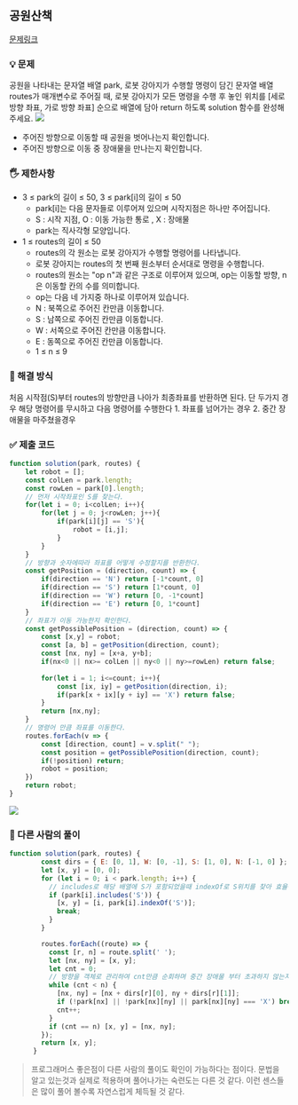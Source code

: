## 공원산책
[문제링크](https://school.programmers.co.kr/learn/courses/30/lessons/172928)

### 💡 문제

공원을 나타내는 문자열 배열 park, 로봇 강아지가 수행할 명령이 담긴 문자열 배열 routes가 매개변수로 주어질 때, 로봇 강아지가 모든 명령을 수행 후 놓인 위치를 [세로 방향 좌표, 가로 방향 좌표] 순으로 배열에 담아 return 하도록 solution 함수를 완성해주세요.
![](https://velog.velcdn.com/images/radin/post/31d512ed-df3d-4ee7-b2b9-005e62ba2ba0/image.png)

- 주어진 방향으로 이동할 때 공원을 벗어나는지 확인합니다.
- 주어진 방향으로 이동 중 장애물을 만나는지 확인합니다.
### 🖐️ 제한사항
- 3 ≤ park의 길이 ≤ 50, 3 ≤ park[i]의 길이 ≤ 50
 	- park[i]는 다음 문자들로 이루어져 있으며 시작지점은 하나만 주어집니다.
	- S : 시작 지점, O : 이동 가능한 통로 , X : 장애물
	- park는 직사각형 모양입니다.
- 1 ≤ routes의 길이 ≤ 50
	- routes의 각 원소는 로봇 강아지가 수행할 명령어를 나타냅니다.
	- 로봇 강아지는 routes의 첫 번째 원소부터 순서대로 명령을 수행합니다.
	- routes의 원소는 "op n"과 같은 구조로 이루어져 있으며, op는 이동할 방향, n은 이동할 칸의 수를 의미합니다.
	- op는 다음 네 가지중 하나로 이루어져 있습니다.
	- N : 북쪽으로 주어진 칸만큼 이동합니다.
	- S : 남쪽으로 주어진 칸만큼 이동합니다.
	- W : 서쪽으로 주어진 칸만큼 이동합니다.
	- E : 동쪽으로 주어진 칸만큼 이동합니다.
	- 1 ≤ n ≤ 9


### 🥸 해결 방식
처음 시작점(S)부터 routes의 방향만큼 나아가 최종좌표를 반환하면 된다. 단 두가지 경우 해당 명령어를 무시하고 다음 명령어를 수행한다 1. 좌표를 넘어가는 경우 2. 중간 장애물을 마주쳤을경우

### ✅ 제출 코드
```javascript
function solution(park, routes) {
    let robot = [];
    const colLen = park.length;
    const rowLen = park[0].length;
  	// 먼저 시작좌표인 S를 찾는다.
    for(let i = 0; i<colLen; i++){
        for(let j = 0; j<rowLen; j++){
            if(park[i][j] == 'S'){
                robot = [i,j];
            }
        }
    }
  	// 방향과 숫자에따라 좌표를 어떻게 수정할지를 반환한다.
    const getPosition = (direction, count) => {
        if(direction == 'N') return [-1*count, 0]  
        if(direction == 'S') return [1*count, 0]
        if(direction == 'W') return [0, -1*count]
        if(direction == 'E') return [0, 1*count]
    }
    // 좌표가 이동 가능한지 확인한다.
    const getPossiblePosition = (direction, count) => {
        const [x,y] = robot;
        const [a, b] = getPosition(direction, count);
        const [nx, ny] = [x+a, y+b];
        if(nx<0 || nx>= colLen || ny<0 || ny>=rowLen) return false;
        
        for(let i = 1; i<=count; i++){
            const [ix, iy] = getPosition(direction, i);
            if(park[x + ix][y + iy] == 'X') return false;
        }
        return [nx,ny];
    }
    // 명령어 만큼 좌표를 이동한다.
    routes.forEach(v => {
        const [direction, count] = v.split(" ");
        const position = getPossiblePosition(direction, count);
        if(!position) return;
        robot = position;
    })
    return robot;
}
```
![](https://velog.velcdn.com/images/radin/post/33c2b865-9b21-4e2a-baea-62936ba05d70/image.png)

### 🤔 다른 사람의 풀이
```javascript
function solution(park, routes) {
        const dirs = { E: [0, 1], W: [0, -1], S: [1, 0], N: [-1, 0] };
        let [x, y] = [0, 0];
        for (let i = 0; i < park.length; i++) {
          // includes로 해당 배열에 S가 포함되었을때 indexOf로 S위치를 찾아 효율적이다.
          if (park[i].includes('S')) {
            [x, y] = [i, park[i].indexOf('S')];
            break;
          }
        }

        routes.forEach((route) => {
          const [r, n] = route.split(' ');
          let [nx, ny] = [x, y];
          let cnt = 0;
          // 방향을 객체로 관리하여 cnt만큼 순회하며 중간 장애물 부터 초과하지 않는지까지 확인 가능
          while (cnt < n) {
            [nx, ny] = [nx + dirs[r][0], ny + dirs[r][1]];
            if (!park[nx] || !park[nx][ny] || park[nx][ny] === 'X') break;
            cnt++;
          }
          if (cnt == n) [x, y] = [nx, ny];
        });
        return [x, y];
      }
```
> 프로그래머스 좋은점이 다른 사람의 풀이도 확인이 가능하다는 점이다. 문법을 알고 있는것과 실제로 적용하며 풀어나가는 숙련도는 다른 것 같다. 이런 센스들은 많이 풀어 볼수록 자연스럽게 체득될 것 같다.




